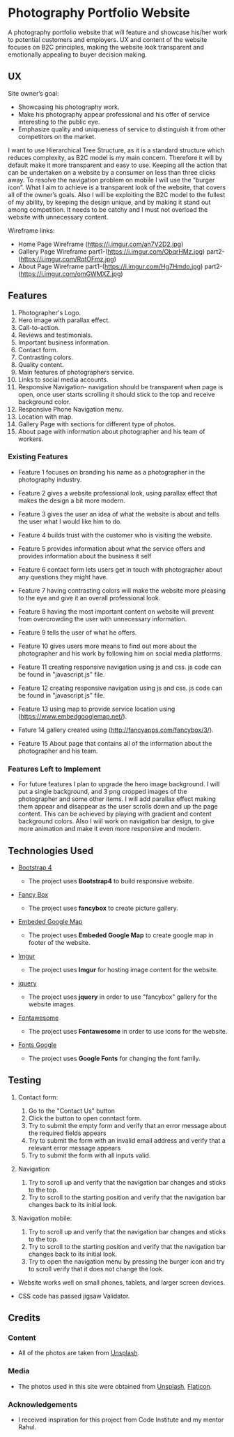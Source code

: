 # Photography Portfolio Website

A photography portfolio website that will feature and showcase his/her work to potential customers and employers. 
UX and content of the website focuses on B2C principles, making the website look transparent and emotionally appealing to buyer decision making. 

## UX
 
Site owner’s goal:
- Showcasing his photography work.
- Make his photography appear professional and his offer of service interesting  to the public eye.
- Emphasize quality and uniqueness of service to distinguish it from other competitors on the market. 

I want to use Hierarchical Tree Structure, as it is a standard structure which reduces complexity, as B2C model is my main concern. 
Therefore it will by default make it more transparent and easy to use. Keeping all the action that can be undertaken on a website by a consumer on less than three clicks away. 
To resolve the navigation problem on mobile I will use the “burger icon”. What I aim to achieve is a transparent look of the website, that covers all of the owner’s goals. 
Also I will be exploiting the B2C model to the fullest of my ability, by keeping the design unique, and by making it stand out among competition. 
It needs to be catchy and I must not overload the website with unnecessary content. 

Wireframe links:

- Home Page Wireframe (https://i.imgur.com/an7V2D2.jpg)
- Gallery Page Wireframe  part1-(https://i.imgur.com/ObqrHMz.jpg) part2-(https://i.imgur.com/RqtOFmz.jpg)
- About Page Wireframe  part1-(https://i.imgur.com/Hg7Hmdo.jpg) part2-(https://i.imgur.com/omGWMXZ.jpg)

## Features
 
1. Photographer's Logo.
2. Hero image with parallax effect.
3. Call-to-action.
4. Reviews and testimonials.
5. Important business information.
6. Contact form.
7. Contrasting colors.
8. Quality content.
9. Main features of photographers service.
10. Links to social media accounts.
11. Responsive Navigation- navigation should be transparent when page is open, once user starts scrolling it should stick to the top and receive background color.
12. Responsive Phone Navigation menu. 
13. Location with map. 
14. Gallery Page with sections for different type of photos. 
15. About page with information about photographer and his team of workers. 


 
### Existing Features

- Feature 1 focuses on branding his name as a photographer in the photography industry. 
 
- Feature 2 gives a website professional look, using parallax effect that makes the design a bit more modern.  
 
- Feature 3 gives the user an idea of what the website is about and tells the user what I would like him to do.
 
- Feature 4 builds trust with the customer who is visiting the website.
 
- Feature 5 provides information about what the service offers and provides information about the business it self
 
- Feature 6 contact form lets users get in touch with photographer about any questions they might have.
 
- Feature 7 having contrasting colors will make the website more pleasing to the eye and give it an overall professional look. 
 
- Feature 8 having the most important content on website will prevent from overcrowding the user with unnecessary information.
 
- Feature 9 tells the user of what he offers. 
 
- Feature 10 gives users more means to find out more about the photographer and his work by following him on social media platforms.
 
- Feature 11  creating responsive navigation using js and css. js code can be found in "javascript.js" file. 
 
- Feature 12 creating responsive navigation using js and css. js code can be found in "javascript.js" file. 
 
- Feature 13 using map to provide service location using (https://www.embedgooglemap.net/).
 
- Fature 14 gallery created using  (http://fancyapps.com/fancybox/3/).

- Feature 15 About page that contains all of the information about the photographer and his team. 

### Features Left to Implement
- For future features I plan to upgrade the hero image background. 
I will put a single background, and 3 png cropped images of the photographer and some other items.
I will add parallax effect making them appear and disappear as the user scrolls down and up the page content. 
This can be achieved by playing with gradient and content background colors. 
Also I wiil work on navigation bar design, to give more animation and make it even more responsive and modern.


## Technologies Used

- [Bootstrap 4](https://getbootstrap.com/)
    - The project uses **Bootstrap4** to build responsive website.

- [Fancy Box](http://fancyapps.com/fancybox/3)
    - The project uses **fancybox** to create picture gallery.

- [Embeded Google Map](https://www.embedgooglemap.net/)
    - The project uses **Embeded Google Map** to create google map in footer of the website.

- [Imgur](https://imgur.com/)
    - The project uses **Imgur** for hosting image content for the website.

- [jquery](https://code.jquery.com/jquery-3.4.1.js)
    - The project uses **jquery** in order to use "fancybox" gallery for the website images.

- [Fontawesome](https://fontawesome.com/)
    - The project uses **Fontawesome** in order to use icons for the website.

- [Fonts Google](https://fonts.google.com/)
    - The project uses **Google Fonts** for changing the font family.
    

## Testing

1. Contact form:
    1. Go to the "Contact Us" button
    2. Click the button to open conntact form.
    3. Try to submit the empty form and verify that an error message about the required fields appears
    4. Try to submit the form with an invalid email address and verify that a relevant error message appears
    5. Try to submit the form with all inputs valid.

2. Navigation:
    1. Try to scroll up and verify that the navigation bar changes and sticks to the top.
    2. Try to scroll to the starting position and verify that the navigation bar changes back to its initial look.
    
2. Navigation mobile:
    1. Try to scroll up and verify that the navigation bar changes and sticks to the top.
    2. Try to scroll to the starting position and verify that the navigation bar changes back to its initial look.
    3. Try to open the navigation menu by pressing the burger icon and try to scroll verify that it does not change the look.


- Website works well on small phones, tablets, and larger screen devices. 

- CSS code has passed jigsaw Validator.



## Credits

### Content
- All of the photos are taken from [Unsplash](https://unsplash.com/).

### Media
- The photos used in this site were obtained from [Unsplash](https://unsplash.com/), [Flaticon](https://www.flaticon.com/home).
    
### Acknowledgements

- I received inspiration for this project from Code Institute and my mentor Rahul. 
